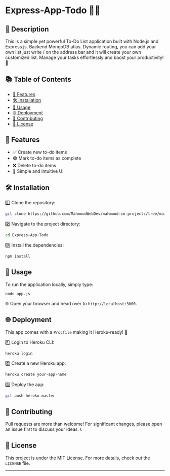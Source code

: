 # Express-App-Todo 📝🚀

## 🌟 Description

This is a simple yet powerful To-Do List application built with Node.js and Express.js. Backend MongoDB atlas. Dynamic routing, you can add your own list just write / on the address bar and it will create your own customized list.
 Manage your tasks effortlessly and boost your productivity! 🎯


## 📚 Table of Contents

- [🌟 Features](#features)
- [🛠 Installation](#installation)
- [🚀 Usage](#usage)
- [🌐 Deployment](#deployment)
- [🤝 Contributing](#contributing)
- [📄 License](#license)

## 🌟 Features

- ✅ Create new to-do items
- 🟢 Mark to-do items as complete
- ❌ Delete to-do items
- 🎨 Simple and intuitive UI

## 🛠 Installation

1️⃣ Clone the repository:
```bash
git clone https://github.com/MahmoodWebDev/mahmood-io-projects/tree/main/Express-App-Todo
```

2️⃣ Navigate to the project directory:
```bash
cd Express-App-Todo
```

3️⃣ Install the dependencies:
```bash
npm install
```

## 🚀 Usage

To run the application locally, simply type:

```bash
node app.js
```

🌐 Open your browser and head over to `http://localhost:3000`.

## 🌐 Deployment

This app comes with a `Procfile` making it Heroku-ready! 🎉

1️⃣ Login to Heroku CLI:
```bash
heroku login
```

2️⃣ Create a new Heroku app:
```bash
heroku create your-app-name
```

3️⃣ Deploy the app:
```bash
git push heroku master
```

## 🤝 Contributing

Pull requests are more than welcome! For significant changes, please open an issue first to discuss your ideas. 📞

## 📄 License

This project is under the MIT License. For more details, check out the `LICENSE` file.

---
